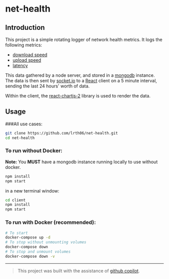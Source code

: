 # net-health

## Introduction

This project is a simple rotating logger of network health metrics. It logs the following metrics:

- [download speed](https://en.wikipedia.org/wiki/Download_speed)
- [upload speed](https://en.wikipedia.org/wiki/Upload_speed)
- [latency](https://en.wikipedia.org/wiki/Latency)

This data gathered by a node server, and stored in a [mongodb](https://mongodb.org) instance. The data is then sent by [socket.io](https://github.com/socketio/socket.io) to a [React](https://reactjs.org/) client on a 5 minute interval, sending the last 24 hours' worth of data.

Within the client, the [react-chartjs-2](https://github.com/jerairrest/react-chartjs-2) library is used to render the data.

## Usage

###All use cases:

```bash
git clone https://github.com/lrth06/net-health.git
cd net-health
```

### To run without Docker:

**Note:** You **MUST** have a mongodb instance running locally to use without docker.

```bash
npm install
npm start
```

in a new terminal window:

```bash
cd client
npm install
npm start
```

### To run with Docker (recommended):

```bash
# To start
docker-compose up -d
# To stop without unmounting volumes
docker-compose down
# To stop and unmount volumes
docker-compose down -v
```

---

> This project was built with the assistance of [github copilot](https://copilot.github.com/).
